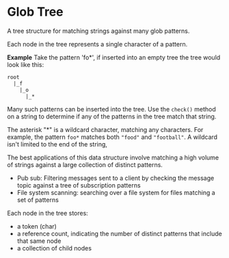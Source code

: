 # Glob Tree

A tree structure for matching strings against many glob patterns.

Each node in the tree represents a single character of a pattern.

**Example**
Take the pattern 'fo*', if inserted into an empty tree the tree would look like this:
```txt
root
  |_f
    |_o
      |_*
```

Many such patterns can be inserted into the tree. Use the `check()` method on a string to determine if any of the
patterns in the tree match that string.

The asterisk "*" is a wildcard character, matching any characters. For example, the pattern `foo*` matches both
`"food"` and `"football"`. A wildcard isn't limited to the end of the string,

The best applications of this data structure involve matching a high volume of strings against a large collection of distinct
patterns.
- Pub sub: Filtering messages sent to a client by checking the message topic against a tree of subscription patterns
- File system scanning: searching over a file system for files matching a set of patterns

Each node in the tree stores:
- a token (char)
- a reference count, indicating the number of distinct patterns that include that same node
- a collection of child nodes